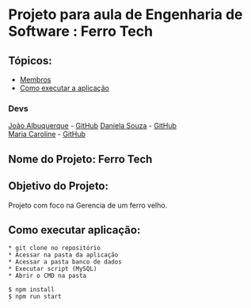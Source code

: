 # Projeto para aula de Engenharia de Software : Ferro Tech


## Tópicos:
* [Membros](#-Membros)
* [Como executar a aplicação](#-Como)

### Devs
[João Albuquerque](https://www.linkedin.com/in/joão-albuquerque-7bb562161/) - [GitHub](https://github.com/joaomarcos70)
[Daniela Souza](https://www.linkedin.com/in/daniela-oliveira-teixeira-de-sousa-66254a157/) - [GitHub](https://github.com/danisousa1995)  
[Maria Caroline](https://www.linkedin.com/in/maria-carolina-martins-727554161/) - [GitHub](https://github.com/MariaCarolinaa)  
  
## Nome do Projeto: Ferro Tech
 
## Objetivo do Projeto:
 Projeto com foco na Gerencia de um ferro velho.

## Como executar aplicação:

    * git clone no repositório
    * Acessar na pasta da aplicação
    * Acessar a pasta banco de dados
    * Executar script (MySQL)
    * Abrir o CMD na pasta
    	 
    $ npm install
    $ npm run start
